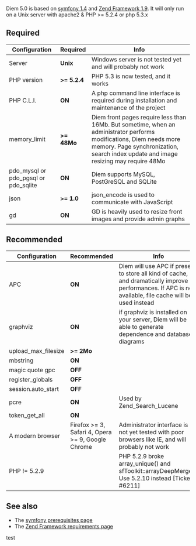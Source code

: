 Diem 5.0 is based on [symfony 1.4](http://symfony-project.org) and [Zend Framework 1.9](http://framework.zend.com).
It will only run on a Unix server with apache2 & PHP >= 5.2.4 or php 5.3.x

## Required

Configuration | Required | Info
-|-|-
Server | **Unix** | Windows server is not tested yet and will probably not work
PHP version | **>= 5.2.4** | PHP 5.3 is now tested, and it works
PHP C.L.I. | **ON** | A php command line interface is required during installation and maintenance of the project
memory_limit | **>= 48Mo** | Diem front pages require less than 16Mb. But sometime, when an administrator performs modifications, Diem needs more memory. Page synchronization, search index update and image resizing may require 48Mo
pdo_mysql or pdo_pgsql or pdo_sqlite | **ON** | Diem supports MySQL, PostGreSQL and SQLite
json | **>= 1.0** | json_encode is used to communicate with JavaScript
gd | **ON** | GD is heavily used to resize front images and provide admin graphs

## Recommended

Configuration | Recommended | Info
-|-|-
APC | **ON** | Diem will use APC if present to store all kind of cache, and dramatically improve performances. If APC is not available, file cache will be used instead
graphviz | **ON** | if graphviz is installed on your server, Diem will be able to generate dependence and database diagrams
upload_max_filesize | **>= 2Mo**
mbstring | **ON**
magic quote gpc | **OFF**
register_globals | **OFF**
session.auto_start | **OFF**
pcre | **ON** | Used by Zend_Search_Lucene
token_get_all | **ON**
A modern browser | Firefox >= 3, Safari 4, Opera >= 9, Google Chrome | Administrator interface is not yet tested with poor browsers like IE, and will probably not work
PHP != 5.2.9 | | PHP 5.2.9 broke array_unique() and sfToolkit::arrayDeepMerge(). Use 5.2.10 instead [Ticket #6211]

## See also

- The [symfony prerequisites page](http://www.symfony-project.org/getting-started/1_4/en/02-Prerequisites)
- The [Zend Framework requirements page](http://framework.zend.com/manual/en/requirements.html)


test